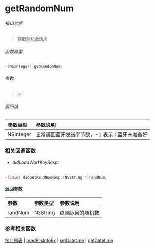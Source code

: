 # getRandomNum

###### 接口功能
> 获取随机数请求

###### 函数原型

```objective-c
-(NSInteger) getRandomNum;
```

###### 参数
> 空

###### 返回值
| 参数类型 | 参数说明 |
| :--------| :------ |
| NSInteger | 正常返回蓝牙发送字节数，-1 表示：蓝牙未准备好 |


### 相关回调函数
- ###### didLoadWorkKeyResp:

```objective-c
-(void) didGetRandNumResp:(NSString *)randNum;
```

#### 返回参数
| 参数 | 参数类型 | 参数说明 |
| :-------- | :--------| :------ |
| randNum| NSString | 终端返回的随机数 |

### 参考相关函数
[接口列表](../README-cn.md) | [readPosInfoEx](readPosInfoEx-cn.md) | [setDatetime](setDatetime-cn.md) | [getDatetime](getDatetime-cn.md)

